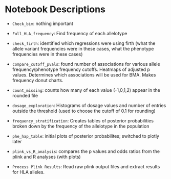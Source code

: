 # Notebook Descriptions

* `Check_bim`: nothing important
* `Full_HLA_frequency`: Find frequency of each allelotype
* `check_firth`: identified which regressions were using firth (what the allele
  variant frequencies were in these cases, what the phenotype frequencies were
in these cases)
* `compare_cutoff_pvals`: found number of associations for various allele
  frequency/phenotype frequency cutoffs. Heatmaps of adjusted p values.
Determines which associations will be used for BMA. Makes frequency donut
charts.
* `count_missing`: counts how many of each value (-1,0,1,2) appear in the
  rounded file
* `dosage_exploration`: Histograms of dosage values and number of entries
  outside the threshold (used to choose the cutoff of 0.1 for rounding)
* `frequency_stratification`: Creates tables of posterior probabilities broken
  down by the frequency of the allelotype in the population
* `phe_hap_table`: initial plots of posterior probabilites; switched to plotly
  later
* `plink_vs_R_analysis`: compares the p values and odds ratios from the plink
  and R analyses (with plots)

* `Process Plink Results`: Read raw plink output files and extract results for
  HLA alleles. 

